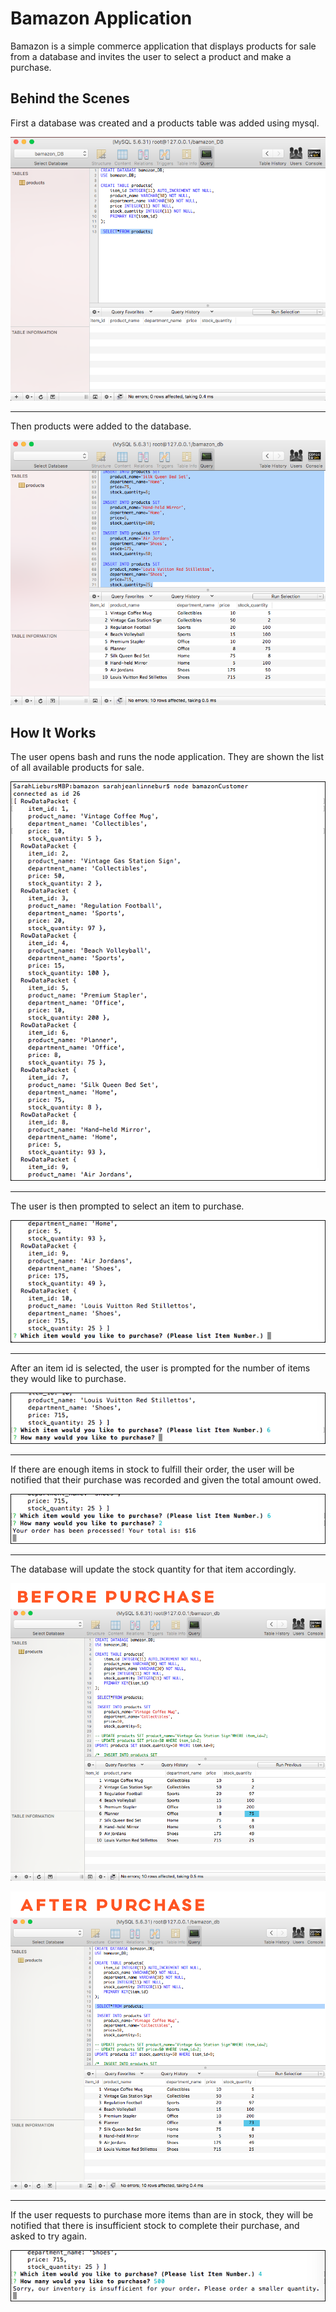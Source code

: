 # Bamazon Application



Bamazon is a simple commerce application that displays products for sale from a database and invites the user to select a product and make a purchase.

## Behind the Scenes

First a database was created and a products table was added using mysql.

![Make Database](/images/mysql_createDB.png)

- - -

Then products were added to the database.

![Make Database](/images/mysql_addItems.png)

## How It Works

The user opens bash and runs the node application. They are shown the list of all available products for sale.

![Make Database](/images/running_list.png)

- - -

The user is then prompted to select an item to purchase.

![Make Database](/images/running_promptItem.png)

- - -

After an item id is selected, the user is prompted for the number of items they would like to purchase.

![Make Database](/images/running_howMany.png)

- - -

If there are enough items in stock to fulfill their order, the user will be notified that their purchase was recorded and given the total amount owed. 

![Make Database](/images/running_orderProcessed.png)

- - -

The database will update the stock quantity for that item accordingly.


![Make Database](/images/running_stockOriginal.png)

![Make Database](/images/running_stockUpdate.png)

- - -

If the user requests to purchase more items than are in stock, they will be notified that there is insufficient stock to complete their purchase, and asked to try again. 

![Make Database](/images/running_sorry.png)

